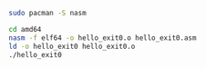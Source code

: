 ```bash
sudo pacman -S nasm
```

```bash
cd amd64
nasm -f elf64 -o hello_exit0.o hello_exit0.asm
ld -o hello_exit0 hello_exit0.o
./hello_exit0
```

